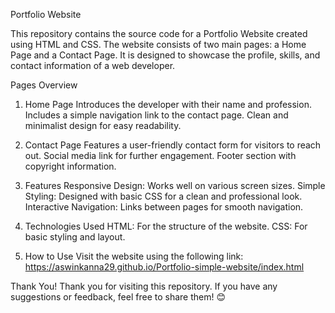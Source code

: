 Portfolio Website

This repository contains the source code for a Portfolio Website created using HTML and CSS. The website consists of two main pages: a Home Page and a Contact Page. It is designed to showcase the profile, skills, and contact information of a web developer.

Pages Overview
1. Home Page
Introduces the developer with their name and profession.
Includes a simple navigation link to the contact page.
Clean and minimalist design for easy readability.

3. Contact Page
Features a user-friendly contact form for visitors to reach out.
Social media link for further engagement.
Footer section with copyright information.

5. Features
Responsive Design: Works well on various screen sizes.
Simple Styling: Designed with basic CSS for a clean and professional look.
Interactive Navigation: Links between pages for smooth navigation.

7. Technologies Used
HTML: For the structure of the website.
CSS: For basic styling and layout.

9. How to Use
Visit the website using the following link:
https://aswinkanna29.github.io/Portfolio-simple-website/index.html

Thank You!
Thank you for visiting this repository. If you have any suggestions or feedback, feel free to share them! 😊

